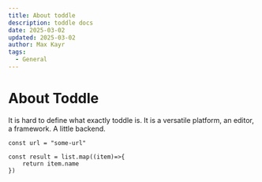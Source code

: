 ```yaml
---
title: About toddle
description: toddle docs
date: 2025-03-02
updated: 2025-03-02
author: Max Kayr
tags: 
  - General
---
```


# About Toddle
It is hard to define what exactly toddle is. It is a versatile platform, an editor, a framework. A little backend.

```
const url = "some-url"

const result = list.map((item)=>{
    return item.name
})
```